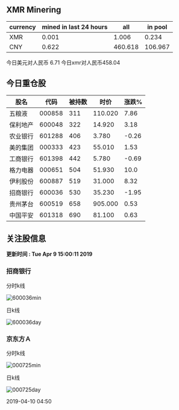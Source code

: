 ## XMR Minering

|currency|mined in last 24 hours|all|in pool|
|---|---|---|---|
|XMR|0.001|1.006|0.234|
|CNY|0.622|460.618|106.967|

今日美元对人民币 6.71	今日xmr对人民币458.04


## 今日重仓股 

|股名|代码|被持数|时价|涨跌%|
|---|---|---|---|---|
|五粮液|000858|311|110.020|7.86|
|保利地产|600048|322|14.920|3.18|
|农业银行|601288|406|3.780|-0.26|
|美的集团|000333|423|55.010|1.53|
|工商银行|601398|442|5.780|-0.69|
|格力电器|000651|504|51.930|10.0|
|伊利股份|600887|519|31.000|8.32|
|招商银行|600036|530|35.230|-1.95|
|贵州茅台|600519|658|905.000|0.53|
|中国平安|601318|690|81.100|0.63|

## 关注股信息
**更新时间 : Tue Apr  9 15:00:11 2019**
### 招商银行 
分时k线

![600036min](http://image.sinajs.cn/newchart/min/n/sh600036.gif)

日k线

![600036day](http://image.sinajs.cn/newchart/daily/n/sh600036.gif)

### 京东方Ａ 
分时k线

![000725min](http://image.sinajs.cn/newchart/min/n/sz000725.gif)

日k线

![000725day](http://image.sinajs.cn/newchart/daily/n/sz000725.gif)

2019-04-10 04:50